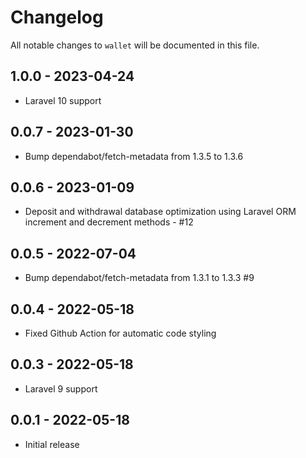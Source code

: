 # Changelog

All notable changes to `wallet` will be documented in this file.

## 1.0.0 - 2023-04-24

- Laravel 10 support

## 0.0.7 - 2023-01-30

- Bump dependabot/fetch-metadata from 1.3.5 to 1.3.6

## 0.0.6 - 2023-01-09

- Deposit and withdrawal database optimization using Laravel ORM increment and decrement methods - #12

## 0.0.5 - 2022-07-04

- Bump dependabot/fetch-metadata from 1.3.1 to 1.3.3 #9

## 0.0.4 - 2022-05-18

- Fixed Github Action for automatic code styling

## 0.0.3 - 2022-05-18

- Laravel 9 support

## 0.0.1 - 2022-05-18

- Initial release
